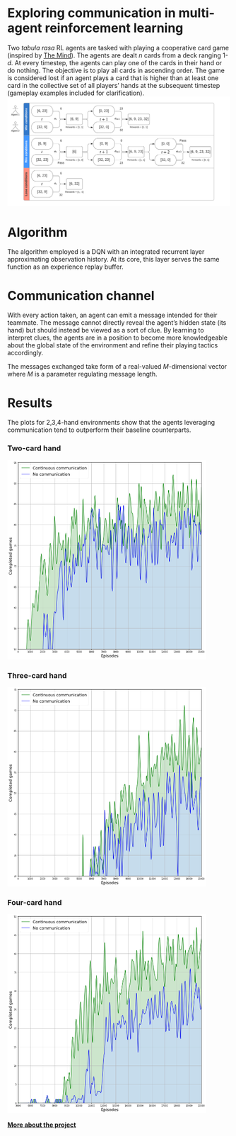 # Exploring communication in multi-agent reinforcement learning #
Two *tabula rasa* RL agents are tasked with playing a cooperative card game (inspired by [The Mind](https://boardgamegeek.com/boardgame/244992/mind)). The agents are dealt *n* cards from a deck ranging 1-*d*. At every timestep, the agents can play one of the cards in their hand or do nothing. The objective is to play all cards in ascending order. The game is considered lost if an agent plays a card that is higher than at least one card in the collective set of all players’ hands at the subsequent timestep (gameplay examples included for clarification).
<img src="https://raw.githubusercontent.com/nitrus96/RL_TheMind/master/game_examples.png" width="800">

# Algorithm #
The algorithm employed is a DQN with an integrated recurrent layer approximating observation history. At its core, this layer serves the same function as an experience replay buffer.

# Communication channel #
With every action taken, an agent can emit a message intended for their teammate. The message cannot directly reveal the agent’s hidden state (its hand) but should instead be viewed as a sort of clue. By learning to interpret clues, the agents are in a position to become more knowledgeable about the global state of the environment and refine their playing tactics accordingly.

The messages exchanged take form of a real-valued *M*-dimensional vector where *M* is a parameter regulating message length.

# Results #
The plots for 2,3,4-hand environments show that the agents leveraging communication tend to outperform their baseline counterparts.

### Two-card hand ###
<img src="https://raw.githubusercontent.com/nitrus96/RL_TheMind/master/2cards.png" width="450" height="450"/>

### Three-card hand ###
<img src="https://raw.githubusercontent.com/nitrus96/RL_TheMind/master/3cards.png" width="450" height="450"/>

### Four-card hand ###
<img src="https://raw.githubusercontent.com/nitrus96/RL_TheMind/master/4cards.png" width="450" height="450"/>

[**More about the project**](http://uu.diva-portal.org/smash/record.jsf?pid=diva2%3A1436997&dswid=2715 "Project")
